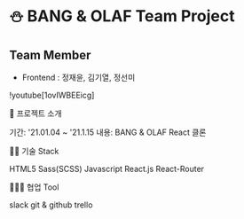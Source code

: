 # ⛄ BANG & OLAF Team Project

## Team Member
* Frontend : 정재윤, 김기열, 정선미


!youtube[1ovIWBEEicg]

🤔 프로젝트 소개

기간: '21.01.04 ~ '21.1.15
내용: BANG & OLAF React 클론


🧑‍💻 기술 Stack

HTML5
Sass(SCSS)
Javascript
React.js
React-Router


👨‍👨‍👦 협업 Tool

slack
git & github
trello
